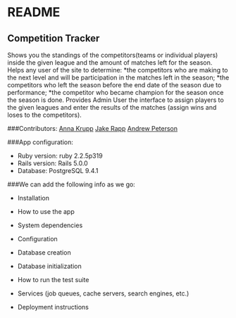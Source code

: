 # README

## Competition Tracker
Shows you the standings of the competitors(teams or individual players) inside the given league and the amount of matches left for the season.
Helps any user of the site to determine:
  *the competitors who are making to the next level and will be participation in the matches left in the season;
  *the competitors who left the season before the end date of the season due to performance;
  *the competitor who became champion for the season once the season is done.
Provides Admin User the interface to assign players to the given leagues and enter the results of the matches (assign wins and loses to the competitors).

###Contributors:
[Anna Krupp](https://github.com/cherchezlafemme)
[Jake Rapp](https://github.com/J-Rapp)
[Andrew Peterson](https://github.com/ajpeterson)

###App configuration:
* Ruby version: ruby 2.2.5p319
* Rails version: Rails 5.0.0
* Database: PostgreSQL 9.4.1

###We can add the following info as we go:
* Installation

* How to use the app

* System dependencies

* Configuration

* Database creation

* Database initialization

* How to run the test suite

* Services (job queues, cache servers, search engines, etc.)

* Deployment instructions

